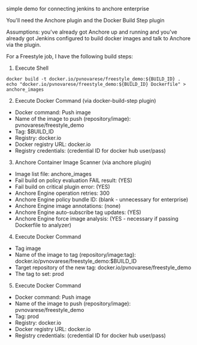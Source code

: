 simple demo for connecting jenkins to anchore enterprise 

You'll need the Anchore plugin and the Docker Build Step plugin

Assumptions: you've already got Anchore up and running and you've already got Jenkins configured to build docker images and talk to Anchore via the plugin. 

For a Freestyle job, I have the following build steps:

1) Execute Shell
```
docker build -t docker.io/pvnovarese/freestyle_demo:${BUILD_ID} .
echo "docker.io/pvnovarese/freestyle_demo:${BUILD_ID} Dockerfile" > anchore_images
```

2) Execute Docker Command (via docker-build-step plugin)
* Docker command: Push image
* Name of the image to push (repository/image): pvnovarese/freestyle_demo
* Tag: $BUILD_ID
* Registry: docker.io
* Docker registry URL: docker.io
* Registry credentials: (credential ID for docker hub user/pass)

3) Anchore Container Image Scanner (via anchore plugin)
* Image list file: anchore_images
* Fail build on policy evaluation FAIL result: (YES)
* Fail build on critical plugin error: (YES)
* Anchore Engine operation retries: 300
* Anchore Engine policy bundle ID: (blank - unnecessary for enterprise)
* Anchore Engine image annotations: (none)
* Anchore Engine auto-subscribe tag updates: (YES)
* Anchore Engine force image analysis: (YES - necessary if passing Dockerfile to analyzer)

4) Execute Docker Command
* Tag image
* Name of the image to tag (repository/image:tag): docker.io/pvnovarese/freestyle_demo:$BUILD_ID
* Target repository of the new tag: docker.io/pvnovarese/freestyle_demo
* The tag to set: prod

5) Execute Docker Command
* Docker command: Push image
* Name of the image to push (repository/image): pvnovarese/freestyle_demo
* Tag: prod
* Registry: docker.io
* Docker registry URL: docker.io
* Registry credentials: (credential ID for docker hub user/pass)
